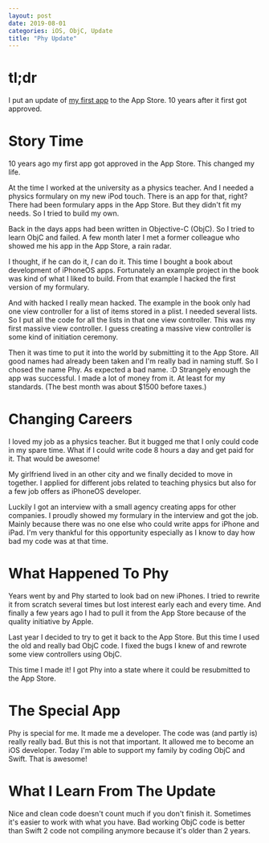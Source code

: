 ```yaml
---
layout: post
date: 2019-08-01
categories: iOS, ObjC, Update
title: "Phy Update"
---
```


# tl;dr

I put an update of [my first app](https://apps.apple.com/de/app/phy-physics-formulas-and-calculator/id325836855?l=en) to the App Store. 10 years after it first got approved. 

# Story Time

10 years ago my first app got approved in the App Store. This changed my life.

At the time I worked at the university as a physics teacher. And I needed a physics formulary on my new iPod touch. There is an app for that, right? There had been formulary apps in the App Store. But they didn't fit my needs. So I tried to build my own.

Back in the days apps had been written in Objective-C (ObjC). So I tried to learn ObjC and failed. A few month later I met a former colleague who showed me his app in the App Store, a rain radar.

I thought, if he can do it, *I* can do it. This time I bought a book about development of iPhoneOS apps. Fortunately an example project in the book was kind of what I liked to build. From that example I hacked the first version of my formulary.

And with hacked I really mean hacked. The example in the book only had one view controller for a list of items stored in a plist. I needed several lists. So I put all the code for all the lists in that one view controller. This was my first massive view controller. I guess creating a massive view controller is some kind of initiation ceremony.

Then it was time to put it into the world by submitting it to the App Store. All good names had already been taken and I'm really bad in naming stuff. So I chosed the name Phy. As expected a bad name. :D
Strangely enough the app was successful. I made a lot of money from it. At least for my standards. (The best month was about $1500 before taxes.) 

# Changing Careers

I loved my job as a physics teacher. But it bugged me that I only could code in my spare time. What if I could write code 8 hours a day and get paid for it. That would be awesome! 

My girlfriend lived in an other city and we finally decided to move in together. I applied for different jobs related to teaching physics but also for a few job offers as iPhoneOS developer.

Luckily I got an interview with a small agency creating apps for other companies. I proudly showed my formulary in the interview and got the job. Mainly because there was no one else who could write apps for iPhone and iPad. I'm very thankful for this opportunity especially as I know to day how bad my code was at that time.

# What Happened To Phy

Years went by and Phy started to look bad on new iPhones. I tried to rewrite it from scratch several times but lost interest early each and every time. And finally a few years ago I had to pull it from the App Store because of the quality initiative by Apple.

Last year I decided to try to get it back to the App Store. But this time I used the old and really bad ObjC code. I fixed the bugs I knew of and rewrote some view controllers using ObjC.

This time I made it! I got Phy into a state where it could be resubmitted to the App Store.

# The Special App

Phy is special for me. It made me a developer. The code was (and partly is) really really bad. But this is not that important. It allowed me to become an iOS developer. Today I'm able to support my family by coding ObjC and Swift. That is awesome!

# What I Learn From The Update

Nice and clean code doesn't count much if you don't finish it. Sometimes it's easier to work with what you have. Bad working ObjC code is better than Swift 2 code not compiling anymore because it's older than 2 years.
